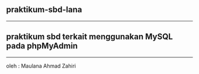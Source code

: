 ## praktikum-sbd-lana
---
## praktikum sbd terkait menggunakan MySQL pada phpMyAdmin
---
oleh : Maulana Ahmad Zahiri
